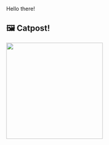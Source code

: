 Hello there!



## 🖼️ Catpost!

<sub>
    <img src="https://cdn2.thecatapi.com/images/b0q.jpg" height="256">
</sub>

